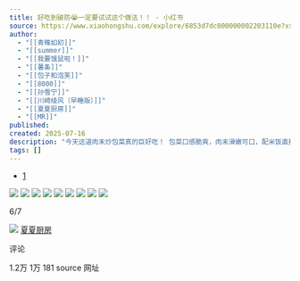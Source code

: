 ```yaml
---
title: 好吃到破防😭一定要试试这个做法！！ - 小红书
source: https://www.xiaohongshu.com/explore/6853d7dc000000002203110e?xsec_token=AB1QOdKTVpgiDPn0flxQl4T57vVDSCOb5Xv6nkucegfAM=&xsec_source=pc_feed
author:
  - "[[青雉如初]]"
  - "[[summer]]"
  - "[[我要饿鼠啦！]]"
  - "[[薯条]]"
  - "[[包子和泡芙]]"
  - "[[8000]]"
  - "[[孙雪宁]]"
  - "[[川崎绫风（早睡版）]]"
  - "[[夏夏厨房]]"
  - "[[MR]]"
published: 
created: 2025-07-16
description: "今天这道肉末炒包菜真的巨好吃！ 包菜口感脆爽，肉末滑嫩可口，配米饭直接香迷糊了，做法简单，大人小孩都爱吃，大家一定要试试！ 🌶️食材：肉末➕包菜➕蒜末➕小米辣 🧄做法：如图所示！ #家常快手菜  #美食日常  #超级下饭的家常菜  #一人食吃什么  #今天晚餐长这样  #家常菜   #大人小孩都爱吃  #小红书爆款美食  #包菜  #肉末炒包菜"
tags: []
---
```

- [
	1
	](https://www.xiaohongshu.com/notification)

![](https://sns-webpic-qc.xhscdn.com/202507161609/c01131b417e65b51130e6d44af92e024/notes_pre_post/1040g3k831ith2prv1er05ov316epgncqq2qu2e0!nd_dft_wlteh_webp_3) ![](https://sns-webpic-qc.xhscdn.com/202507161609/215c7cb8dc77da369b166a0ba088ebcb/notes_pre_post/1040g3k831ith2prv1eo05ov316epgncqpi8g41g!nd_dft_wlteh_webp_3) ![](https://sns-webpic-qc.xhscdn.com/202507161609/4048cefa6456b7eac342db62b16d941e/notes_pre_post/1040g3k831ith2prv1eog5ov316epgncqu650qkg!nd_dft_wlteh_webp_3) ![](https://sns-webpic-qc.xhscdn.com/202507161609/79e9483760bc12dfec7603174edc0f41/notes_pre_post/1040g3k831ith2prv1ep05ov316epgncqm644qg8!nd_dft_wlteh_webp_3) ![](https://sns-webpic-qc.xhscdn.com/202507161609/18b931887459fe6a88149d06232b61d0/notes_pre_post/1040g3k831ith2prv1epg5ov316epgncqt3vumk0!nd_dft_wlteh_webp_3) ![](https://sns-webpic-qc.xhscdn.com/202507161609/f30905a5f61db830c9f6fc59164276ce/notes_pre_post/1040g3k831ith2prv1eq05ov316epgncqdscifi0!nd_dft_wlteh_webp_3) ![](https://sns-webpic-qc.xhscdn.com/202507161609/e2b83e82c5c38a0c64667ba482ca6f2a/notes_pre_post/1040g3k831ith2prv1eqg5ov316epgncq4dat3g0!nd_dft_wlteh_webp_3) ![](https://sns-webpic-qc.xhscdn.com/202507161609/c01131b417e65b51130e6d44af92e024/notes_pre_post/1040g3k831ith2prv1er05ov316epgncqq2qu2e0!nd_dft_wlteh_webp_3) ![](https://sns-webpic-qc.xhscdn.com/202507161609/215c7cb8dc77da369b166a0ba088ebcb/notes_pre_post/1040g3k831ith2prv1eo05ov316epgncqpi8g41g!nd_dft_wlteh_webp_3)

6/7

[![](https://sns-avatar-qc.xhscdn.com/avatar/1040g2jo3134u86ub685g5ov316epgncqgtcsf0g?imageView2/2/w/120/format/webp|imageMogr2/strip)](https://www.xiaohongshu.com/user/profile/63e3099d0000000026005d9a?channel_type=web_explore_feed&xsec_token=AB8Tase0OSr1zLVilcKywHSTlgg1glHwa7fxvb3NP9AFs%3D&xsec_source=pc_note) [夏夏厨房](https://www.xiaohongshu.com/user/profile/63e3099d0000000026005d9a?channel_type=explore_feed&parent_page_channel_type=web_profile_board&xsec_token=AB8Tase0OSr1zLVilcKywHSTlgg1glHwa7fxvb3NP9AFs=&xsec_source=pc_note)

评论

1.2万 1万 181
source
网址